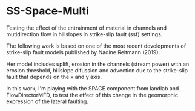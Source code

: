 # SS-Space-Multi
Testing the effect of the entrainment of material in channels and mutidirection flow in hillslopes in strike-slip fault (ssf) settings.

The following work is based on one of the most recent developments of strike-slip fault models published by Nadine Reitmann (2019).

Her model includes uplift, erosion in the channels (stream power) with an erosion threshold, hillslope difussion and advection due to the strike-slip fault that depends on the x and y axis. 

In this work, I'm playing with the SPACE component from landlab and FlowDirectorMFD, to test the effect of this change in the geomorphic expression of the lateral faulting. 
